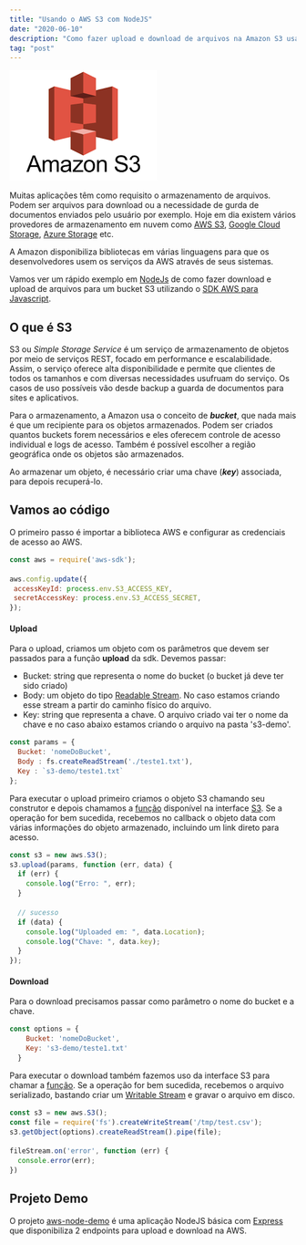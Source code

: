 ```yaml
---
title: "Usando o AWS S3 com NodeJS"
date: "2020-06-10"
description: "Como fazer upload e download de arquivos na Amazon S3 usando NodeJS."
tag: "post"
---
```


![aws-s3](s3.png)

Muitas aplicações têm como requisito o armazenamento de arquivos. Podem ser arquivos para download ou a necessidade de gurda de documentos enviados pelo usuário por exemplo. Hoje em dia existem vários provedores de armazenamento em nuvem como [AWS S3](https://aws.amazon.com/pt/s3/), [Google Cloud Storage](https://cloud.google.com/storage), [Azure Storage](https://azure.microsoft.com/pt-br/services/storage/) etc.

A Amazon disponibiliza bibliotecas em várias linguagens para que os desenvolvedores usem os serviços da AWS através de seus sistemas.

Vamos ver um rápido exemplo em [NodeJs](https://nodejs.org/) de como fazer download e upload de arquivos para um bucket S3 utilizando o [SDK AWS para Javascript](https://github.com/aws/aws-sdk-js).

## O que é S3 ##
S3 ou *Simple Storage Service* é um serviço de armazenamento de objetos por meio de serviços REST, focado em performance e escalabilidade. Assim, o serviço oferece alta disponibilidade e permite que clientes de todos os tamanhos e com diversas necessidades usufruam do serviço. Os casos de uso possíveis vão desde backup a guarda de documentos para sites e aplicativos.

Para o armazenamento, a Amazon usa o conceito de ***bucket***, que nada mais é que um recipiente para os objetos armazenados. Podem ser criados quantos buckets forem necessários e eles oferecem controle de acesso individual e logs de acesso. Também é possível escolher a região geográfica onde os objetos são armazenados.

Ao armazenar um objeto, é necessário criar uma chave (***key***) associada, para depois recuperá-lo.

## Vamos ao código ##

O primeiro passo é importar a biblioteca AWS e configurar as credenciais de acesso ao AWS.
 ```javascript
const aws = require('aws-sdk');

aws.config.update({
  accessKeyId: process.env.S3_ACCESS_KEY,
  secretAccessKey: process.env.S3_ACCESS_SECRET,
});
```
#### Upload ####
Para o upload, criamos um objeto com os parâmetros que devem ser passados para a função **upload** da sdk. Devemos passar:
- Bucket: string que representa o nome do bucket (o bucket já deve ter sido criado)
- Body: um objeto do tipo [Readable Stream](https://nodejs.org/api/stream.html#stream_readable_streams). No caso estamos criando esse stream a partir do caminho físico do arquivo.
- Key: string que representa a chave. O arquivo criado vai ter o nome da chave e no caso abaixo estamos criando o arquivo na pasta 's3-demo'.

```javascript
const params = {
  Bucket: 'nomeDoBucket',
  Body : fs.createReadStream('./teste1.txt'),
  Key : `s3-demo/teste1.txt`
};
```

Para executar o upload primeiro criamos o objeto S3 chamando seu construtor e depois chamamos a [função](https://docs.aws.amazon.com/AWSJavaScriptSDK/latest/AWS/S3.html#upload-property) disponível na interface [S3](https://docs.aws.amazon.com/AWSJavaScriptSDK/latest/AWS/S3.html). Se a operação for bem sucedida, recebemos no callback o objeto data com várias informações do objeto armazenado, incluindo um link direto para acesso.

```javascript
const s3 = new aws.S3();
s3.upload(params, function (err, data) {
  if (err) { 
    console.log("Erro: ", err);
  }

  // sucesso
  if (data) { 
    console.log("Uploaded em: ", data.Location);
    console.log("Chave: ", data.key);
  }
});
```
#### Download ####
Para o download precisamos passar como parâmetro o nome do bucket e a chave.

```javascript
const options = {
    Bucket: 'nomeDoBucket',
    Key: 's3-demo/teste1.txt'
  }
```
Para executar o download também fazemos uso da interface S3 para chamar a [função](https://docs.aws.amazon.com/AWSJavaScriptSDK/latest/AWS/S3.html#getObject-property). Se a operação for bem sucedida, recebemos o arquivo serializado, bastando criar um [Writable Stream](https://nodejs.org/api/stream.html#stream_writable_streams) e gravar o arquivo em disco.
```javascript
const s3 = new aws.S3();
const file = require('fs').createWriteStream('/tmp/test.csv');
s3.getObject(options).createReadStream().pipe(file);

fileStream.on('error', function (err) {
  console.error(err);
})
```

## Projeto Demo ##

O projeto [aws-node-demo](https://github.com/giovanibr/aws-node-demo) é uma aplicação NodeJS básica com [Express](https://expressjs.com/) que disponibiliza 2 endpoints para upload e download na AWS.

&nbsp;